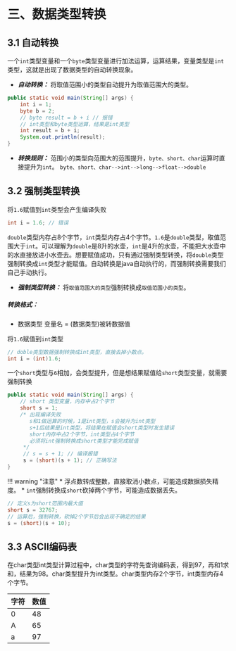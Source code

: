 # 三、数据类型转换

## 3.1 自动转换

一个`int`类型变量和一个`byte`类型变量进行加法运算，运算结果，变量类型是`int`类型，这就是出现了数据类型的自动转换现象。

* ***自动转换：*** 将取值范围小的类型自动提升为取值范围大的类型。
  
```java
public static void main(String[] args) {
    int i = 1;
    byte b = 2;
    // byte result = b + i // 报错
    // int类型和byte类型运算，结果是int类型
    int result = b + i;
    System.out.println(result);
}
```

* ***转换规则：***
范围小的类型向范围大的范围提升，`byte、short、char`运算时直接提升为`int`。
`byte、short、char-->int-->long-->float-->double`

## 3.2 强制类型转换

将`1.6`赋值到`int`类型会产生编译失败

```java
int i = 1.6; // 错误
```

`double`类型内存占8个字节，`int`类型内存占4个字节。`1.6`是`double`类型，取值范围大于`int`。可以理解为`double`是8升的水壶，`int`是4升的水壶，不能把大水壶中的水直接放进小水壶去。想要赋值成功，只有通过强制类型转换，将`double`类型强制转换成`int`类型才能赋值。自动转换是java自动执行的，而强制转换需要我们自己手动执行。

* ***强制类型转换：*** 将`取值范围大的类型`强制转换成`取值范围小的类型`。

##### 转换格式：

* 数据类型 变量名 = (数据类型)被转数据值
  
将`1.6`赋值到`int`类型

```java
// doble类型数据强制转换成int类型，直接去掉小数点。
int i = (int)1.6;
```

一个`short`类型与`6`相加，会类型提升，但是想结果赋值给`short`类型变量，就需要强制转换

```java
public static void main(String[] args) {
    // short 类型变量，内存中占2个字节
    short s = 1;
    /* 出现编译失败
       s和1做运算的时候，1是int类型，s会被升为int类型
       s+1后结果是int类型，将结果在赋值会short类型时发生错误
       short内存中占2个字节，int类型占4个字节
       必须将int强制转换成short类型才能完成赋值
     */
     // s = s + 1; // 编译报错
     s = (short)(s + 1); // 正确写法
}
```

!!! warning "注意"
    * 浮点数转成整数，直接取消小数点，可能造成数据损失精度。
    * `int`强制转换成`short`砍掉两个字节，可能造成数据丢失。

```java 
// 定义s为short范围内最大值
short s = 32767;
// 运算后，强制转换，砍掉2个字节后会出现不确定的结果
s = (short)(s + 10);
```

## 3.3 ASCII编码表

在char类型int类型计算过程中，char类型的字符先查询编码表，得到97，再和1求和，结果为98。char类型提升为int类型。char类型内存2个字节，int类型内存4个字节。

|字符|数值|
|------|------|
|0|48|
|A|65|
|a|97|

